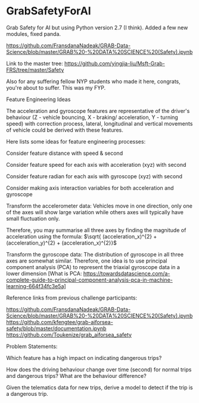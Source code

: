 # GrabSafetyForAI
Grab Safety for AI but using Python version 2.7 (I think). Added a few new modules, fixed panda.

https://github.com/FransdanaNadeak/GRAB-Data-Science/blob/master/GRAB%20-%20DATA%20SCIENCE%20(Safety).ipynb

Link to the master tree:
https://github.com/yingjia-liu/Msft-Grab-FRS/tree/master/Safety

Also for any suffering fellow NYP students who made it here, congrats, you're about to suffer. This was my FYP.

Feature Engineering Ideas

The acceleration and gyroscope features are representative of the driver's behaviour (Z - vehicle bouncing, X - braking/ acceleration, Y - turning speed) with correction process, lateral, longitudinal and vertical movements of vehicle could be derived with these features.

Here lists some ideas for feature engineering processes:

Consider feature distance with speed & second

Consider feature speed for each axis with acceleration (xyz) with second

Consider feature radian for each axis with gyroscope (xyz) with second

Consider making axis interaction variables for both acceleration and gyroscope

Transform the accelerometer data: Vehicles move in one direction, only one of the axes will show large variation while others axes will typically have small fluctuation only. 

Therefore, you may summarise all three axes by finding the magnitude of acceleration using the formula: $\sqrt{ (acceleration_x)^{2} + (acceleration_y)^{2} + (acceleration_x)^{2}}$

Transform the gyroscope data: The distribution of gyroscope in all three axes are somewhat similar. Therefore, one idea is to use principal component analysis (PCA) to represent the triaxial gyroscope data in a lower dimension [What is PCA: https://towardsdatascience.com/a-complete-guide-to-principal-component-analysis-pca-in-machine-learning-664f34fc3e5a]

Reference links from previous challenge participants:

https://github.com/FransdanaNadeak/GRAB-Data-Science/blob/master/GRAB%20-%20DATA%20SCIENCE%20(Safety).ipynb
https://github.com/kfengtee/grab-aiforsea-safety/blob/master/documentation.ipynb
https://github.com/Toukenize/grab_aiforsea_safety

Problem Statements:

Which feature has a high impact on indicating dangerous trips?

How does the driving behaviour change over time (second) for normal trips and dangerous trips? What are the behaviour difference?

Given the telematics data for new trips,  derive a model to detect if the trip is a dangerous trip.
